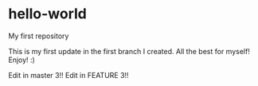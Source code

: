 # hello-world
My first repository

This is my first update in the first branch I created.
All the best for myself! Enjoy! :)

Edit in master 3!!
Edit in FEATURE 3!!